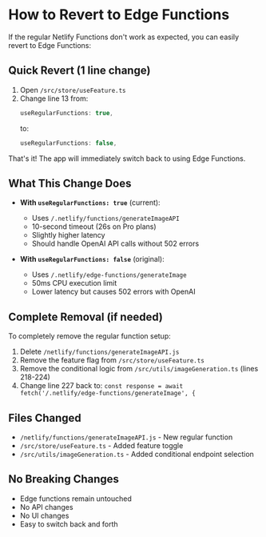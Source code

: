 # How to Revert to Edge Functions

If the regular Netlify Functions don't work as expected, you can easily revert to Edge Functions:

## Quick Revert (1 line change)

1. Open `/src/store/useFeature.ts`
2. Change line 13 from:
   ```typescript
   useRegularFunctions: true,
   ```
   to:
   ```typescript
   useRegularFunctions: false,
   ```

That's it! The app will immediately switch back to using Edge Functions.

## What This Change Does

- **With `useRegularFunctions: true`** (current):
  - Uses `/.netlify/functions/generateImageAPI`
  - 10-second timeout (26s on Pro plans)
  - Slightly higher latency
  - Should handle OpenAI API calls without 502 errors

- **With `useRegularFunctions: false`** (original):
  - Uses `/.netlify/edge-functions/generateImage`
  - 50ms CPU execution limit
  - Lower latency but causes 502 errors with OpenAI

## Complete Removal (if needed)

To completely remove the regular function setup:

1. Delete `/netlify/functions/generateImageAPI.js`
2. Remove the feature flag from `/src/store/useFeature.ts`
3. Remove the conditional logic from `/src/utils/imageGeneration.ts` (lines 218-224)
4. Change line 227 back to: `const response = await fetch('/.netlify/edge-functions/generateImage', {`

## Files Changed

- `/netlify/functions/generateImageAPI.js` - New regular function
- `/src/store/useFeature.ts` - Added feature toggle
- `/src/utils/imageGeneration.ts` - Added conditional endpoint selection

## No Breaking Changes

- Edge functions remain untouched
- No API changes
- No UI changes
- Easy to switch back and forth